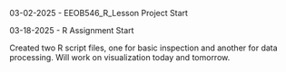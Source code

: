 03-02-2025 - EEOB546_R_Lesson Project Start


03-18-2025 - R Assignment Start

Created two R script files, one for basic inspection and another for
data processing. Will work on visualization today and tomorrow.